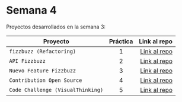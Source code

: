 # Semana 4 

Proyectos desarrollados en la semana 3:

| Proyecto | Práctica | Link al repo |
| ------------- |:-------------:| -----:|
|`fizzbuzz (Refactoring)`|1|[Link al repo](https://github.com/MagdielGrande/fizzbuzz)|
|`API Fizzbuzz`|2|[Link al repo](https://github.com/MagdielGrande/API_Fizzbuzz)|
|`Nuevo Feature Fizzbuzz`|3|[Link al repo](https://github.com/MagdielGrande/Feature_Fizzbuzz)|
|`Contribution Open Source`|4|[Link al repo](https://github.com/MagdielGrande/fizzbuzz-Partnershsip)|
|`Code Challenge (VisualThinking)`|5|[Link al repo](https://github.com/MagdielGrande/CodeChallenge)|

